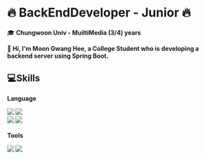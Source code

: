 ﻿# 🔥 BackEndDeveloper - Junior 🔥

 🎓 <b>Chungwoon Univ<b> - MuiltiMedia (3/4) years
 
👋 Hi, I'm Moon Gwang Hee, a College Student who is developing a backend server using <b>Spring Boot</b>.


## 💻Skills

<b> Language </b> <br>

<img src="https://img.shields.io/badge/Spring Boot-6DB33F?style=flat-square&logo=Spring Boot&logoColor=white"/> <img src="https://img.shields.io/badge/Spring Security-6DB33F?style=flat-square&logo=Spring Security&logoColor=white"/> <br>
<img src="https://img.shields.io/badge/MySQL-4479A1?style=flat-square&logo=MySQL&logoColor=black"/> <img src="https://img.shields.io/badge/JavaScript-F7DF1E?style=flat-square&logo=JavaScript&logoColor=white"/> <br> <br>
<b> Tools </b> <br>

<img src="https://img.shields.io/badge/GitHub-181717?style=flat-square&logo=GitHub&logoColor=white"/> <img src="https://img.shields.io/badge/Apache Tomcat-F8DC75?style=flat-square&logo=Apache Tomcat&logoColor=black"/>


